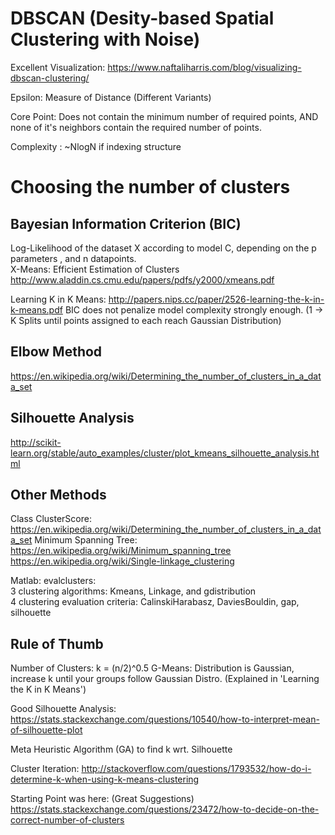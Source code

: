 # DBSCAN (Desity-based Spatial Clustering with Noise)
Excellent Visualization:
https://www.naftaliharris.com/blog/visualizing-dbscan-clustering/

Epsilon: Measure of Distance (Different Variants)

Core Point: Does not contain the minimum number of required points, AND none of it's neighbors contain the required number of points.

Complexity : ~NlogN if indexing structure

# Choosing the number of clusters

## Bayesian Information Criterion (BIC)
Log-Likelihood of the dataset X according to model C, depending on the p parameters , and n datapoints.
<br>X-Means: Efficient Estimation of Clusters
http://www.aladdin.cs.cmu.edu/papers/pdfs/y2000/xmeans.pdf

Learning K in K Means:
http://papers.nips.cc/paper/2526-learning-the-k-in-k-means.pdf
BIC does not penalize model complexity strongly enough. (1 -> K Splits until points assigned to each reach Gaussian Distribution)

## Elbow Method
https://en.wikipedia.org/wiki/Determining_the_number_of_clusters_in_a_data_set

## Silhouette Analysis
http://scikit-learn.org/stable/auto_examples/cluster/plot_kmeans_silhouette_analysis.html

## Other Methods 
Class ClusterScore:
https://en.wikipedia.org/wiki/Determining_the_number_of_clusters_in_a_data_set
Minimum Spanning Tree: 
https://en.wikipedia.org/wiki/Minimum_spanning_tree
https://en.wikipedia.org/wiki/Single-linkage_clustering

Matlab:
evalclusters: 
<br>3 clustering algorithms: Kmeans, Linkage, and gdistribution
<br>4 clustering evaluation criteria: CalinskiHarabasz, DaviesBouldin, gap, silhouette

## Rule of Thumb
Number of Clusters: k = (n/2)^0.5
G-Means: Distribution is Gaussian, increase k until your groups follow Gaussian Distro.
(Explained in 'Learning the K in K Means')

Good Silhouette Analysis:
https://stats.stackexchange.com/questions/10540/how-to-interpret-mean-of-silhouette-plot

Meta Heuristic Algorithm (GA) to find k wrt. Silhouette

Cluster Iteration:
http://stackoverflow.com/questions/1793532/how-do-i-determine-k-when-using-k-means-clustering

Starting Point was here: (Great Suggestions)
https://stats.stackexchange.com/questions/23472/how-to-decide-on-the-correct-number-of-clusters
